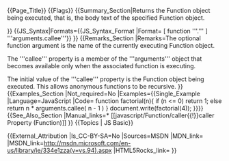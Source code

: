 {{Page_Title}}
{{Flags}}
{{Summary_Section|Returns the Function object being executed, that is, the body text of the specified Function object.

}}
{{JS_Syntax|Formats={{JS_Syntax_Format
|Format= [ function '''.''' ] '''arguments.callee'''}}
}}
{{Remarks_Section
|Remarks=The optional function argument is the name of the currently executing Function object.

The '''callee''' property is a member of the '''arguments''' object that becomes available only when the associated function is executing.

The initial value of the '''callee''' property is the Function object being executed. This allows anonymous functions to be recursive.
}}
{{Examples_Section
|Not_required=No
|Examples={{Single_Example
|Language=JavaScript
|Code= function factorial(n){
   if (n &lt;= 0)
      return 1;
   else
      return n * arguments.callee( n - 1 ) }
 document.write(factorial(4));
}}}}
{{See_Also_Section
|Manual_links=* [[javascript/Function/caller{{!}}caller Property (Function)]]
}}
{{Topics | JS Basic}}

{{External_Attribution
|Is_CC-BY-SA=No
|Sources=MSDN
|MDN_link=
|MSDN_link=http://msdn.microsoft.com/en-us/library/ie/334e1zza(v=vs.94).aspx
|HTML5Rocks_link=
}}